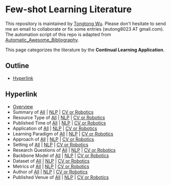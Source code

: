 # Few-shot Learning Literature 
This repository is maintained by [Tongtong Wu](https://wutong8023.site). Please don't hesitate to send me an email to collaborate or fix some entries (wutong8023 AT gmail.com). The automation script of this repo is adapted from [Automatic_Awesome_Bibliography](https://github.com/TLESORT/Automatic_Awesome_Bibliography).

This page categorizes the literature by the **Continual Learning Application**.

## Outline 
- [Hyperlink](https://github.com/wutong8023/Awesome_Few_Shot_Learning/tree/master/fsl4all/application/README.md#hyperlink)
## Hyperlink 
- [Overview](https://github.com/wutong8023/Awesome_Few_Shot_Learning/tree/master/README.md)
- Summary of [All](https://github.com/wutong8023/Awesome_Few_Shot_Learning/tree/master/fsl4all/./) | [NLP](https://github.com/wutong8023/Awesome_Few_Shot_Learning/tree/master/fsl4nlp/./) | [CV or Robotics](https://github.com/wutong8023/Awesome_Few_Shot_Learning/tree/master/fsl4cv_robot/./)
- Resource Type of [All](https://github.com/wutong8023/Awesome_Few_Shot_Learning/tree/master/fsl4all/type) | [NLP](https://github.com/wutong8023/Awesome_Few_Shot_Learning/tree/master/fsl4nlp/type) | [CV or Robotics](https://github.com/wutong8023/Awesome_Few_Shot_Learning/tree/master/fsl4cv_robot/type)
- Published Time of [All](https://github.com/wutong8023/Awesome_Few_Shot_Learning/tree/master/fsl4all/time) | [NLP](https://github.com/wutong8023/Awesome_Few_Shot_Learning/tree/master/fsl4nlp/time) | [CV or Robotics](https://github.com/wutong8023/Awesome_Few_Shot_Learning/tree/master/fsl4cv_robot/time)
- Application of [All](https://github.com/wutong8023/Awesome_Few_Shot_Learning/tree/master/fsl4all/application) | [NLP](https://github.com/wutong8023/Awesome_Few_Shot_Learning/tree/master/fsl4nlp/application) | [CV or Robotics](https://github.com/wutong8023/Awesome_Few_Shot_Learning/tree/master/fsl4cv_robot/application)
-  Learning Paradigm of [All](https://github.com/wutong8023/Awesome_Few_Shot_Learning/tree/master/fsl4all/supervision) | [NLP](https://github.com/wutong8023/Awesome_Few_Shot_Learning/tree/master/fsl4nlp/supervision) | [CV or Robotics](https://github.com/wutong8023/Awesome_Few_Shot_Learning/tree/master/fsl4cv_robot/supervision)
- Approach of [All](https://github.com/wutong8023/Awesome_Few_Shot_Learning/tree/master/fsl4all/approach) | [NLP](https://github.com/wutong8023/Awesome_Few_Shot_Learning/tree/master/fsl4nlp/approach) | [CV or Robotics](https://github.com/wutong8023/Awesome_Few_Shot_Learning/tree/master/fsl4cv_robot/approach)
- Setting of [All](https://github.com/wutong8023/Awesome_Few_Shot_Learning/tree/master/fsl4all/setting) | [NLP](https://github.com/wutong8023/Awesome_Few_Shot_Learning/tree/master/fsl4nlp/setting) | [CV or Robotics](https://github.com/wutong8023/Awesome_Few_Shot_Learning/tree/master/fsl4cv_robot/setting)
- Research Questions of [All](https://github.com/wutong8023/Awesome_Few_Shot_Learning/tree/master/fsl4all/research_question) | [NLP](https://github.com/wutong8023/Awesome_Few_Shot_Learning/tree/master/fsl4nlp/research_question) | [CV or Robotics](https://github.com/wutong8023/Awesome_Few_Shot_Learning/tree/master/fsl4cv_robot/research_question)
- Backbone Model of [All](https://github.com/wutong8023/Awesome_Few_Shot_Learning/tree/master/fsl4all/backbone_model) | [NLP](https://github.com/wutong8023/Awesome_Few_Shot_Learning/tree/master/fsl4nlp/backbone_model) | [CV or Robotics](https://github.com/wutong8023/Awesome_Few_Shot_Learning/tree/master/fsl4cv_robot/backbone_model)
- Dataset of [All](https://github.com/wutong8023/Awesome_Few_Shot_Learning/tree/master/fsl4all/dataset) | [NLP](https://github.com/wutong8023/Awesome_Few_Shot_Learning/tree/master/fsl4nlp/dataset) | [CV or Robotics](https://github.com/wutong8023/Awesome_Few_Shot_Learning/tree/master/fsl4cv_robot/dataset)
- Metrics of [All](https://github.com/wutong8023/Awesome_Few_Shot_Learning/tree/master/fsl4all/metrics) | [NLP](https://github.com/wutong8023/Awesome_Few_Shot_Learning/tree/master/fsl4nlp/metrics) | [CV or Robotics](https://github.com/wutong8023/Awesome_Few_Shot_Learning/tree/master/fsl4cv_robot/metrics)
- Author of [All](https://github.com/wutong8023/Awesome_Few_Shot_Learning/tree/master/fsl4all/author) | [NLP](https://github.com/wutong8023/Awesome_Few_Shot_Learning/tree/master/fsl4nlp/author) | [CV or Robotics](https://github.com/wutong8023/Awesome_Few_Shot_Learning/tree/master/fsl4cv_robot/author)
- Published Venue of [All](https://github.com/wutong8023/Awesome_Few_Shot_Learning/tree/master/fsl4all/venue) | [NLP](https://github.com/wutong8023/Awesome_Few_Shot_Learning/tree/master/fsl4nlp/venue) | [CV or Robotics](https://github.com/wutong8023/Awesome_Few_Shot_Learning/tree/master/fsl4cv_robot/venue)
